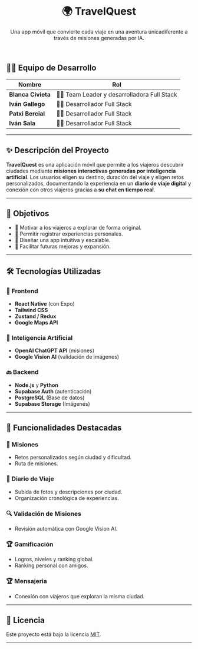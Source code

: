 <h1 align="center">🌍 TravelQuest</h1>

<p align="center">
  Una app móvil que convierte cada viaje en una aventura únicadiferente a través de misiones generadas por IA.
</p>

<br/>

## 👩‍💻 Equipo de Desarrollo

| Nombre           | Rol                            |
|------------------|---------------------------------|
| **Blanca Civieta** | 👩‍💻 Team Leader y desarrolladora Full Stack |
| **Iván Gallego**   | 👨‍💻 Desarrollador Full Stack              |
| **Patxi Bercial**  | 👨‍💻 Desarrollador Full Stack              |
| **Iván Sala**      | 👨‍💻 Desarrollador Full Stack              |

---

## ✨ Descripción del Proyecto

**TravelQuest** es una aplicación móvil que permite a los viajeros descubrir ciudades mediante **misiones interactivas generadas por inteligencia artificial**. Los usuarios eligen su destino, duración del viaje y eligen retos personalizados, documentando la experiencia en un **diario de viaje digital** y conexión con otros viajeros gracias a **su chat en tiempo real**.

---

## 🎯 Objetivos

- 🧭 Motivar a los viajeros a explorar de forma original.
- 📓 Permitir registrar experiencias personales.
- 🎨 Diseñar una app intuitiva y escalable.
- 🚀 Facilitar futuras mejoras y expansión.

---

## 🛠️ Tecnologías Utilizadas

### 📱 Frontend
- **React Native** (con Expo)
- **Tailwind CSS**
- **Zustand / Redux**
- **Google Maps API** 

### 🧠 Inteligencia Artificial
- **OpenAI ChatGPT API** (misiones)
- **Google Vision AI** (validación de imágenes)

### 🔙 Backend
- **Node.js** y **Python**
- **Supabase Auth** (autenticación)
- **PostgreSQL** (Base de datos)
- **Supabase Storage** (Imágenes)

---

## 🚀 Funcionalidades Destacadas

### 🎯 Misiones
- Retos personalizados según ciudad y dificultad.
- Ruta de misiones.

### 📔 Diario de Viaje
- Subida de fotos y descripciones por ciudad.
- Organización cronológica de experiencias.

### 🔍 Validación de Misiones
- Revisión automática con Google Vision AI.

### 🏆 Gamificación
- Logros, niveles y ranking global.
- Ranking personal con amigos.


### 🏆 Mensajeria
- Conexión con viajeros que exploran la misma ciudad.
---

## 📄 Licencia

Este proyecto está bajo la licencia [MIT](LICENSE).

---



